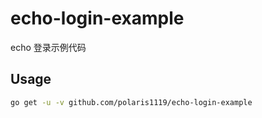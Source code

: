 # echo-login-example

echo 登录示例代码

## Usage

```bash
go get -u -v github.com/polaris1119/echo-login-example
```
